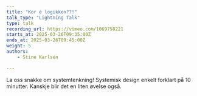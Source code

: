 ```yaml
---
title: "Kor é logikken??!"
talk_type: "Lightning Talk"
type: talk
recording_url: https://vimeo.com/1069758221
starts_at: 2025-03-26T09:35:00Z
ends_at: 2025-03-26T09:45:00Z
weight: 5
authors:
    - Stine Karlsen

---
```

La oss snakke om systemtenkning!  Systemisk design enkelt forklart på 10 minutter. Kanskje blir det en liten øvelse også. 
